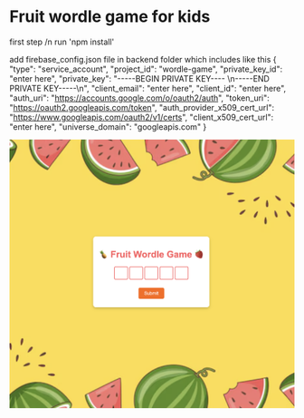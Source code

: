 # Fruit wordle game for kids

first step
/n run 'npm install'

add firebase_config.json file in backend folder which includes like this
{
  "type": "service_account",
  "project_id": "wordle-game",
  "private_key_id": "enter here",
  "private_key": "-----BEGIN PRIVATE KEY---- \n-----END PRIVATE KEY-----\n",
  "client_email": "enter here",
  "client_id": "enter here",
  "auth_uri": "https://accounts.google.com/o/oauth2/auth",
  "token_uri": "https://oauth2.googleapis.com/token",
  "auth_provider_x509_cert_url": "https://www.googleapis.com/oauth2/v1/certs",
  "client_x509_cert_url":  "enter here",
  "universe_domain": "googleapis.com"
}

![Website Design](webview.png)

